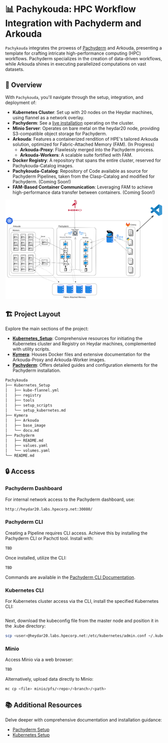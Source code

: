 # 📊 Pachykouda: HPC Workflow Integration with Pachyderm and Arkouda

`Pachykouda` integrates the prowess of [Pachyderm](https://www.pachyderm.io/) and Arkouda, presenting a template for crafting intricate high-performance computing (HPC) workflows. Pachyderm specializes in the creation of data-driven workflows, while Arkouda shines in executing parallelized computations on vast datasets.

## 📌 Overview

With `Pachykouda`, you'll navigate through the setup, integration, and deployment of:

- **Kubernetes Cluster**: Set up with 20 nodes on the Heydar machines, using flannel as a network overlay.
- **Pachyderm**: See a [live installation](http://heydar20.labs.hpecorp.net:30080/) operating on the cluster.
- **Minio Server**: Operates on bare metal on the heydar20 node, providing S3-compatible object storage for Pachyderm.
- **Arkouda**: Features a containerized rendition of HPE's tailored Arkouda solution, optimized for Fabric-Attached Memory (FAM). (In Progress)
  - **Arkouda-Proxy**: Flawlessly merged into the Pachyderm process.
  - **Arkouda-Workers**: A scalable suite fortified with FAM.
- **Docker Registry**: A repository that spans the entire cluster, reserved for Pachykouda-Catalog images.
- **Pachykouda-Catalog**: Repository of Code available as source for Pachyderm Pipelines, taken from the Clasp-Catalog and modified for Pachyderm. (Coming Soon!)
- **FAM-Based Container Communication**: Leveraging FAM to achieve high-performance data transfer between containers. (Coming Soon!)

![Pachykouda Architecture](.images/Pachykouda.png)

## 🏗️ Project Layout

Explore the main sections of the project:

- **[Kubernetes_Setup](./Kubernetes_Setup)**: Comprehensive resources for initiating the Kubernetes cluster and Registry on Heydar machines, complemented with utility scripts.
- **[Kymera](./Kymera)**: Houses Docker files and extensive documentation for the Arkouda-Proxy and Arkouda-Worker images.
- **[Pachyderm](./Pachyderm)**: Offers detailed guides and configuration elements for the Pachyderm installation.

``` plaintext
Pachykouda
├── Kubernetes_Setup
│   ├── kube-flannel.yml
│   ├── registry
│   ├── tools
│   ├── setup_scripts
│   └── setup_kubernetes.md
├── Kymera
│   ├── Arkouda
│   ├── base_image
│   └── docu.md
├── Pachyderm
│   ├── README.md
│   ├── values.yaml
│   └── volumes.yaml
└── README.md
```

## 🔒 Access

### Pachyderm Dashboard

For internal network access to the Pachyderm dashboard, use:

``` bash
http://heydar20.labs.hpecorp.net:30080/
```

### Pachyderm CLI

Creating a Pipeline requires CLI access. Achieve this by installing the Pachyderm CLI or Pachctl tool. Install with:

``` bash
TBD
```

Once installed, utilize the CLI:

``` bash
TBD
```

Commands are available in the [Pachyderm CLI Documentation](https://docs.pachyderm.com/latest/reference/pachctl/pachctl/).

### Kubernetes CLI

For Kubernetes cluster access via the CLI, install the specified Kubernetes CLI:

``` bash
```

Next, download the kubeconfig file from the master node and position it in the .kube directory:

``` bash
scp <user>@heydar20.labs.hpecorp.net:/etc/kubernetes/admin.conf ~/.kube/config
```

### Minio

Access Minio via a web browser:

``` bash
TBD
```

Alternatively, upload data directly to Minio:

``` bash
mc cp <file> minio/pfs/<repo>/<branch>/<path>
```

## 📚 Additional Resources

Delve deeper with comprehensive documentation and installation guidance:

- [Pachyderm Setup](./Pachyderm/README.md)
- [Kubernetes Setup](./Kubernetes_Setup/README.md)
